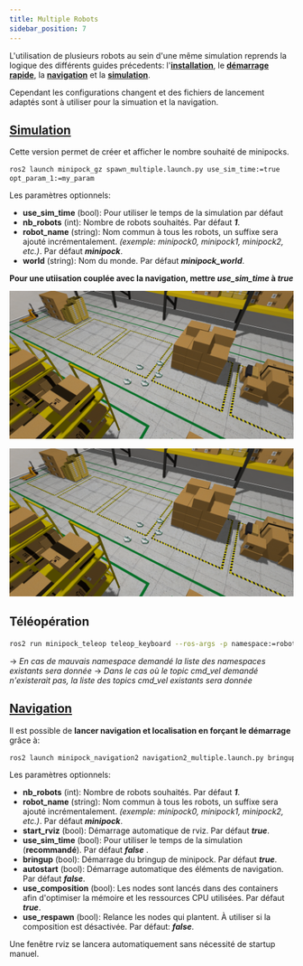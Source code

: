 ```yaml
---
title: Multiple Robots
sidebar_position: 7
---
```


L'utilisation de plusieurs robots au sein d'une même simulation reprends la logique des différents guides précedents: l'[**installation**](Installation.md), le [**démarrage rapide**](Démarrage-rapide.md), la [**navigation**](Navigation.md) et la [**simulation**](Simulation.md).

Cependant les configurations changent et des fichiers de lancement adaptés sont à utiliser pour la simuation et la navigation.

## [Simulation](Simulation.md)

Cette version permet de créer et afficher le nombre souhaité de minipocks.

```shell
ros2 launch minipock_gz spawn_multiple.launch.py use_sim_time:=true opt_param_1:=my_param
```
Les paramètres optionnels:
- **use_sim_time** (bool): Pour utiliser le temps de la simulation par défaut
- **nb_robots** (int): Nombre de robots souhaités. Par défaut ***1***.
- **robot_name** (string): Nom commun à tous les robots, un suffixe sera ajouté incrémentalement. *(exemple: minipock0, minipock1, minipock2, etc.)*. Par défaut ***minipock***.
- **world** (string): Nom du monde. Par défaut ***minipock_world***.

**Pour une utiisation couplée avec la navigation, mettre *use_sim_time* à *true***

***<p style="text-align: center;">![](../../img/multi_robot/multi_minipock.png)</p>***

![](../../img/multi_robot/multi_minipock.png)

## Téléopération

```bash
ros2 run minipock_teleop teleop_keyboard --ros-args -p namespace:=robot_namespace/
```
-> *En cas de mauvais namespace demandé la liste des namespaces existants sera donnée*
-> *Dans le cas où le topic cmd_vel demandé n'existerait pas, la liste des topics cmd_vel existants sera donnée*


## [Navigation](Navigation.md)

Il est possible de **lancer navigation et localisation en forçant le démarrage** grâce à:

```bash
ros2 launch minipock_navigation2 navigation2_multiple.launch.py bringup:=false use_sim_time:=true autostart:=true nb_robots:=nb_robots robot_name:=robot_name
```
Les paramètres optionnels:
- **nb_robots** (int): Nombre de robots souhaités. Par défaut ***1***.
- **robot_name** (string): Nom commun à tous les robots, un suffixe sera ajouté incrémentalement. *(exemple: minipock0, minipock1, minipock2, etc.)*. Par défaut ***minipock***.
- **start_rviz** (bool): Démarrage automatique de rviz. Par défaut ***true***.
- **use_sim_time** (bool): Pour utiliser le temps de la simulation (**recommandé**). Par défaut ***false*** .
- **bringup** (bool): Démarrage du bringup de minipock. Par défaut ***true***.
- **autostart** (bool): Démarrage automatique des éléments de navigation. Par défaut ***false***.
- **use_composition** (bool): Les nodes sont lancés dans des containers afin d'optimiser la mémoire et les ressources CPU utilisées. Par défaut ***true***.
- **use_respawn** (bool): Relance les nodes qui plantent. À utiliser si la composition est désactivée. Par défaut: ***false***.


Une fenêtre rviz se lancera automatiquement sans nécessité de startup manuel.